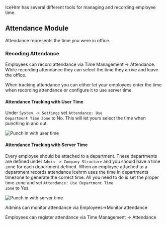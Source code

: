 IceHrm has several different tools for managing and recording employee time.

## Attendance Module

Attendance represents the time you were in office. 

### Recoding Attendance

Employees can record attendance via Time Management -> Attendance. While recording attendance they can select the time they arrive and leave the office.

When tracking attendance you can either let your employees enter the time when recording attendance or configure it to use server time.

#### Attendance Tracking with User Time

Under <code>System -> Settings</code> set <code>Attendance: Use Department Time Zone</code> to No. This will let yours select the time when
punching in and out.

![Punch in with user time](https://icehrm.s3.amazonaws.com/images/blog-images/attendance_punch_in1.png)

#### Attendance Tracking with Server Time

Every employee should be attached to a department. These departments are defined under <code>Admin -> Company Structure</code> and
you should have a time zone for each department defined. When an employee attached to a department records attendance
icehrm uses the time in departments timezone to generate the correct time. All you need to do is set the proper
time zone and set <code>Attendance: Use Department Time Zone</code> to Yes.

![Punch in with server time](https://icehrm.s3.amazonaws.com/images/blog-images/attendance_punch_in1.png)

Admins can monitor attendance via Employees->Monitor attendance

Employees can register attendance via Time Management -> Attendance







